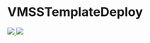# VMSSTemplateDeploy

<a href="https://portal.azure.com/#create/Microsoft.Template/uri/https%3A%2F%2Fraw.githubusercontent.com%2Faaron-zhao15%2FAzureResourceGroup4%2Fmaster%2FAzureResourceGroup4%2Fazuredeploy.json" target="_blank">
    <img src="http://azuredeploy.net/deploybutton.png" />
</a>
<a href="https://portal.azure.us/#create/Microsoft.Template/uri/https%3A%2F%2Fraw.githubusercontent.com%2Faaron-zhao15%2FAzureResourceGroup4%2Fmaster%2FAzureResourceGroup4%2Fazuredeploy.json" target="_blank">
    <img src="http://azuredeploy.net/AzureGov.png" />
</a>
